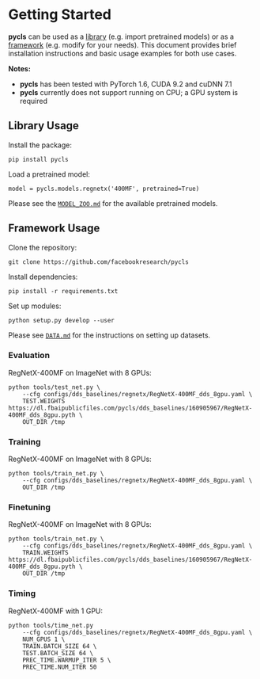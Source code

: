 # Getting Started

**pycls** can be used as a [library](#library-usage) (e.g. import pretrained models) or as a [framework](#framework-usage) (e.g. modify for your needs). This document provides brief installation instructions and basic usage examples for both use cases.

**Notes:**

- **pycls** has been tested with PyTorch 1.6, CUDA 9.2 and cuDNN 7.1
- **pycls** currently does not support running on CPU; a GPU system is required

## Library Usage

Install the package:

```
pip install pycls
```

Load a pretrained model:

```
model = pycls.models.regnetx('400MF', pretrained=True)
```

Please see the [`MODEL_ZOO.md`](MODEL_ZOO.md) for the available pretrained models.

## Framework Usage

Clone the repository:

```
git clone https://github.com/facebookresearch/pycls
```

Install dependencies:

```
pip install -r requirements.txt
```

Set up modules:

```
python setup.py develop --user
```

Please see [`DATA.md`](DATA.md) for the instructions on setting up datasets.

### Evaluation

RegNetX-400MF on ImageNet with 8 GPUs:

```
python tools/test_net.py \
    --cfg configs/dds_baselines/regnetx/RegNetX-400MF_dds_8gpu.yaml \
    TEST.WEIGHTS https://dl.fbaipublicfiles.com/pycls/dds_baselines/160905967/RegNetX-400MF_dds_8gpu.pyth \
    OUT_DIR /tmp
```

### Training

RegNetX-400MF on ImageNet with 8 GPUs:

```
python tools/train_net.py \
    --cfg configs/dds_baselines/regnetx/RegNetX-400MF_dds_8gpu.yaml \
    OUT_DIR /tmp
```

### Finetuning

RegNetX-400MF on ImageNet with 8 GPUs:

```
python tools/train_net.py \
    --cfg configs/dds_baselines/regnetx/RegNetX-400MF_dds_8gpu.yaml \
    TRAIN.WEIGHTS https://dl.fbaipublicfiles.com/pycls/dds_baselines/160905967/RegNetX-400MF_dds_8gpu.pyth \
    OUT_DIR /tmp
```

### Timing

RegNetX-400MF with 1 GPU:

```
python tools/time_net.py
    --cfg configs/dds_baselines/regnetx/RegNetX-400MF_dds_8gpu.yaml \
    NUM_GPUS 1 \
    TRAIN.BATCH_SIZE 64 \
    TEST.BATCH_SIZE 64 \
    PREC_TIME.WARMUP_ITER 5 \
    PREC_TIME.NUM_ITER 50
```
